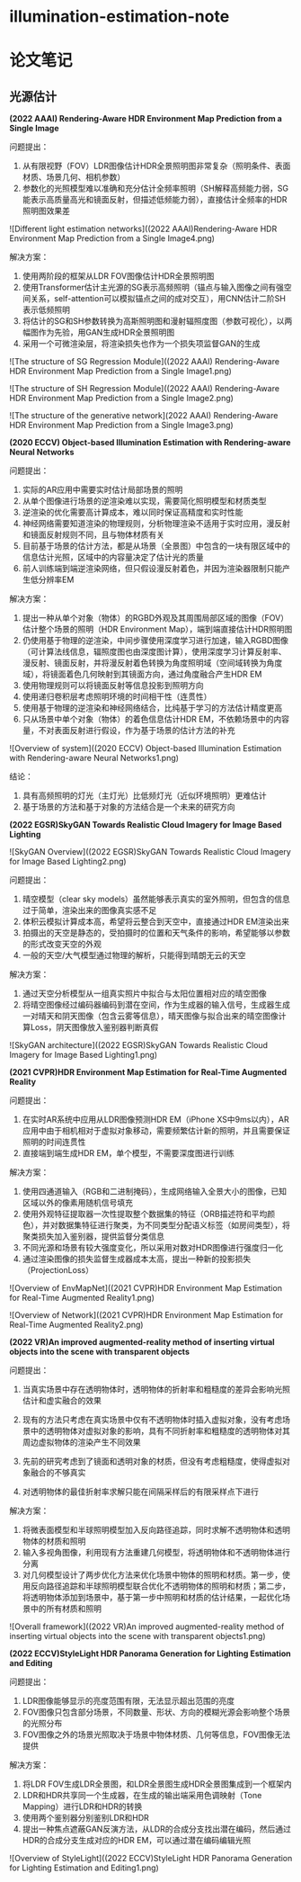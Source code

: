 # illumination-estimation-note
# 论文笔记

## 光源估计

**(2022 AAAI) Rendering-Aware HDR Environment Map Prediction from a Single Image**

问题提出：

1. 从有限视野（FOV）LDR图像估计HDR全景照明图非常复杂（照明条件、表面材质、场景几何、相机参数）
2. 参数化的光照模型难以准确和充分估计全频率照明（SH解释高频能力弱，SG能表示高质量高光和镜面反射，但描述低频能力弱），直接估计全频率的HDR照明图效果差

![Different light estimation networks]((2022 AAAI)Rendering-Aware HDR Environment Map Prediction from a Single Image4.png)

解决方案：

1. 使用两阶段的框架从LDR FOV图像估计HDR全景照明图
2. 使用Transformer估计主光源的SG表示高频照明（锚点与输入图像之间有强空间关系，self-attention可以模拟锚点之间的成对交互），用CNN估计二阶SH表示低频照明
3. 将估计的SG和SH参数转换为高斯照明图和漫射辐照度图（参数可视化），以两幅图作为先验，用GAN生成HDR全景照明图
4. 采用一个可微渲染层，将渲染损失也作为一个损失项监督GAN的生成

![The structure of SG Regression Module]((2022 AAAI) Rendering-Aware HDR Environment Map Prediction from a Single Image1.png)

![The structure of SH Regression Module]((2022 AAAI) Rendering-Aware HDR Environment Map Prediction from a Single Image2.png)

![The structure of the generative network](2022 AAAI) Rendering-Aware HDR Environment Map Prediction from a Single Image3.png)

**(2020 ECCV) Object-based Illumination Estimation with Rendering-aware Neural Networks**

问题提出：

1. 实际的AR应用中需要实时估计局部场景的照明
2. 从单个图像进行场景的逆渲染难以实现，需要简化照明模型和材质类型
3. 逆渲染的优化需要高计算成本，难以同时保证高精度和实时性能
4. 神经网络需要知道渲染的物理规则，分析物理渲染不适用于实时应用，漫反射和镜面反射规则不同，且与物体材质有关
5. 目前基于场景的估计方法，都是从场景（全景图）中包含的一块有限区域中的信息估计光照，区域中的内容量决定了估计光的质量
6. 前人训练端到端逆渲染网络，但只假设漫反射着色，并因为渲染器限制只能产生低分辨率EM

解决方案：

1. 提出一种从单个对象（物体）的RGBD外观及其周围局部区域的图像（FOV）估计整个场景的照明（HDR Environment Map），端到端直接估计HDR照明图
2. 仍使用基于物理的逆渲染，中间步骤使用深度学习进行加速，输入RGBD图像（可计算法线信息，辐照度图也由深度图计算），使用深度学习计算反射率、漫反射、镜面反射，并将漫反射着色转换为角度照明域（空间域转换为角度域），将镜面着色几何映射到其镜面方向，通过角度融合产生HDR EM
3. 使用物理规则可以将镜面反射等信息投影到照明方向
4. 使用递归卷积层考虑照明环境的时间相干性（连贯性）
5. 使用基于物理的逆渲染和神经网络结合，比纯基于学习的方法估计精度更高
6. 只从场景中单个对象（物体）的着色信息估计HDR EM，不依赖场景中的内容量，不对表面反射进行假设，作为基于场景的估计方法的补充

![Overview of system]((2020 ECCV) Object-based Illumination Estimation with Rendering-aware Neural Networks1.png)

结论：

1. 具有高频照明的灯光（主灯光）比低频灯光（近似环境照明）更难估计
2. 基于场景的方法和基于对象的方法结合是一个未来的研究方向

**(2022 EGSR)SkyGAN Towards Realistic Cloud Imagery for Image Based Lighting**

![SkyGAN Overview]((2022 EGSR)SkyGAN Towards Realistic Cloud Imagery for Image Based Lighting2.png)

问题提出：

1. 晴空模型（clear sky models）虽然能够表示真实的室外照明，但包含的信息过于简单，渲染出来的图像真实感不足
2. 体积云模拟计算成本高，希望将云整合到天空中，直接通过HDR EM渲染出来
3. 拍摄出的天空是静态的，受拍摄时的位置和天气条件的影响，希望能够以参数的形式改变天空的外观
4. 一般的天空/大气模型通过物理的解析，只能得到晴朗无云的天空

解决方案：

1. 通过天空分析模型从一组真实照片中拟合与太阳位置相对应的晴空图像
2. 将晴空图像经过编码器编码到潜在空间，作为生成器的输入信号，生成器生成一对晴天和阴天图像（包含云雾等信息），晴天图像与拟合出来的晴空图像计算Loss，阴天图像放入鉴别器判断真假

![SkyGAN architecture]((2022 EGSR)SkyGAN Towards Realistic Cloud Imagery for Image Based Lighting1.png)

**(2021 CVPR)HDR Environment Map Estimation for Real-Time Augmented Reality**

问题提出：

1.  在实时AR系统中应用从LDR图像预测HDR EM（iPhone XS中9ms以内），AR应用中由于相机相对于虚拟对象移动，需要频繁估计新的照明，并且需要保证照明的时间连贯性
2.  直接端到端生成HDR EM，单个模型，不需要深度图进行训练

解决方案：

1. 使用四通道输入（RGB和二进制掩码），生成网络输入全景大小的图像，已知区域以外的像素用随机信号填充
2. 使用外观特征提取器一次性提取整个数据集的特征（ORB描述符和平均颜色），并对数据集特征进行聚类，为不同类型分配语义标签（如房间类型），将聚类损失加入鉴别器，提供监督分类信息
3. 不同光源和场景有较大强度变化，所以采用对数对HDR图像进行强度归一化
4. 通过渲染图像的损失监督生成器成本太高，提出一种新的投影损失（ProjectionLoss）

![Overview of EnvMapNet]((2021 CVPR)HDR Environment Map Estimation for Real-Time Augmented Reality1.png)

![Overview of Network]((2021 CVPR)HDR Environment Map Estimation for Real-Time Augmented Reality2.png)

**(2022 VR)An improved augmented-reality method of inserting virtual objects into the scene with transparent objects**

问题提出：

1.  当真实场景中存在透明物体时，透明物体的折射率和粗糙度的差异会影响光照估计和虚实融合的效果

2.  现有的方法只考虑在真实场景中仅有不透明物体时插入虚拟对象，没有考虑场景中的透明物体对虚拟对象的影响，具有不同折射率和粗糙度的透明物体对其周边虚拟物体的渲染产生不同效果
3.  先前的研究考虑到了镜面和透明对象的材质，但没有考虑粗糙度，使得虚拟对象融合的不够真实
4.  对透明物体的最佳折射率求解只能在间隔采样后的有限采样点下进行

解决方案：

1. 将微表面模型和半球照明模型加入反向路径追踪，同时求解不透明物体和透明物体的材质和照明
2. 输入多视角图像，利用现有方法重建几何模型，将透明物体和不透明物体进行分离
3. 对几何模型设计了两步优化方法来优化场景中物体的照明和材质。第一步，使用反向路径追踪和半球照明模型联合优化不透明物体的照明和材质；第二步，将透明物体添加到场景中，基于第一步中照明和材质的估计结果，一起优化场景中的所有材质和照明

![Overall framework]((2022 VR)An improved augmented-reality method of inserting virtual objects into the scene with transparent objects1.png)

**(2022 ECCV)StyleLight HDR Panorama Generation for Lighting Estimation and Editing**

问题提出：

1. LDR图像能够显示的亮度范围有限，无法显示超出范围的亮度
2. FOV图像只包含部分场景，不同数量、形状、方向的模糊光源会影响整个场景的光照分布
3. FOV图像之外的场景光照取决于场景中物体材质、几何等信息，FOV图像无法提供

解决方案：

1. 将LDR FOV生成LDR全景图，和LDR全景图生成HDR全景图集成到一个框架内
2. LDR和HDR共享同一个生成器，在生成的输出端采用色调映射（Tone Mapping）进行LDR和HDR的转换
3. 使用两个鉴别器分别鉴别LDR和HDR
4. 提出一种焦点遮蔽GAN反演方法，从LDR的合成分支找出潜在编码，然后通过HDR的合成分支生成对应的HDR EM，可以通过潜在编码编辑光照

![Overview of StyleLight]((2022 ECCV)StyleLight HDR Panorama Generation for Lighting Estimation and Editing1.png)



